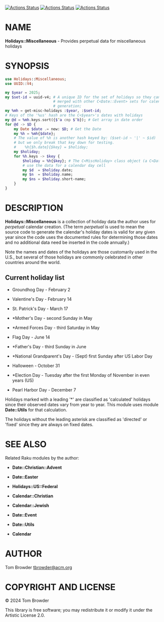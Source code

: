 [![Actions Status](https://github.com/tbrowder/Holidays-Miscellaneous/actions/workflows/linux.yml/badge.svg)](https://github.com/tbrowder/Holidays-Miscellaneous/actions) [![Actions Status](https://github.com/tbrowder/Holidays-Miscellaneous/actions/workflows/macos.yml/badge.svg)](https://github.com/tbrowder/Holidays-Miscellaneous/actions) [![Actions Status](https://github.com/tbrowder/Holidays-Miscellaneous/actions/workflows/windows.yml/badge.svg)](https://github.com/tbrowder/Holidays-Miscellaneous/actions)

NAME
====

**Holidays::Miscellaneous** - Provides perpetual data for miscellaneous holidays

SYNOPSIS
========

```raku
use Holidays::Miscellaneous;
use UUID::V4;

my $year = 2025;
my $set-id = uuid-v4; # A unique ID for the set of holidays so they can be
                      # merged with other C<Date::Event> sets for calendar
                      # generation;
my %mh = get-misc-holidays :$year, :$set-id;
# Keys of the '%us' hash are the C<$year>'s dates with holidays
my @d = %mh.keys.sort({$^a cmp $^b}); # Get array in date order
for @d -> $D {
    my Date $date .= new: $D; # Get the Date
    my %h = %mh{$date};
    # The value of %h is another hash keyed by: ($set-id ~ '|' ~ $id)
    # but we only break that key down for testing.
    #    %h{$h.date}{$key} = $holiday;
    my $holiday;
    for %h.keys -> $key {
        $holiday = %h{$key}; # The C<MiscHoliday> class object (a C<Date::Event>)
        # use the data for a calendar day cell
        my $d  = $holiday.date;
        my $n  = $holiday.name;
        my $ns = $holiday.short-name;
    }
}
```

DESCRIPTION
===========

**Holidays::Miscellaneous** is a collection of holiday data the author uses for *perpetual* calendar creation. (The term *perpetual* is used to mean the source code to generate the calendar's holiday dates is valid for any given year since the code uses the documented rules for determining those dates and no additional data need be inserted in the code annually.)

Note the names and dates of the holidays are those customarily used in the U.S., but several of those holidays are commonly celebrated in other countries around the world.

Current holiday list
--------------------

  * Groundhog Day - February 2

  * Valentine's Day - February 14

  * St. Patrick's Day - March 17

  * *Mother's Day - second Sunday in May

  * *Armed Forces Day - third Saturday in May

  * Flag Day - June 14

  * *Father's Day - third Sunday in June

  * *National Grandparent's Day - (Sept) first Sunday after US Labor Day

  * Halloween - October 31

  * *Election Day - Tuesday after the first Monday of November in even years (US)

  * Pearl Harbor Day - December 7

Holidays marked with a leading '*' are classified as 'calculated' holidays since their observed dates vary from year to year. This module uses module **Date::Utils** for that calculation.

The holidays without the leading asterisk are classified as 'directed' or 'fixed' since they are always on fixed dates.

SEE ALSO
========

Related Raku modules by the author:

  * **Date::Christian::Advent**

  * **Date::Easter**

  * **Holidays::US::Federal**

  * **Calendar::Christian**

  * **Calendar::Jewish**

  * **Date::Event**

  * **Date::Utils**

  * **Calendar**

AUTHOR
======

Tom Browder <tbrowder@acm.org>

COPYRIGHT AND LICENSE
=====================

© 2024 Tom Browder

This library is free software; you may redistribute it or modify it under the Artistic License 2.0.

